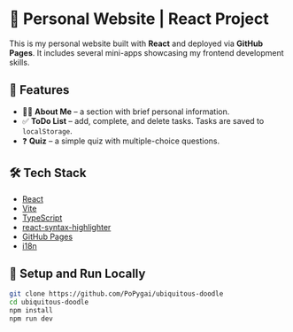 # 🧠 Personal Website | React Project

This is my personal website built with **React** and deployed via **GitHub Pages**. It includes several mini-apps showcasing my frontend development skills.

## 🚀 Features

- 🧍‍♂️ **About Me** – a section with brief personal information.
- ✅ **ToDo List** – add, complete, and delete tasks. Tasks are saved to `localStorage`.
- ❓ **Quiz** – a simple quiz with multiple-choice questions.

## 🛠️ Tech Stack

- [React](https://reactjs.org/)
- [Vite](https://vitejs.dev/)
- [TypeScript](https://www.typescriptlang.org/)
- [react-syntax-highlighter](https://github.com/react-syntax-highlighter/react-syntax-highlighter)
- [GitHub Pages](https://pages.github.com/)
- [i18n](https://www.i18next.com/)

## 🔧 Setup and Run Locally

```bash
git clone https://github.com/PoPygai/ubiquitous-doodle
cd ubiquitous-doodle
npm install
npm run dev
